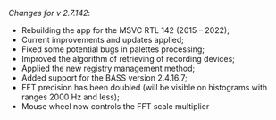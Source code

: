_Changes for v 2.7.142_:
- Rebuilding the app for the MSVC RTL 142 (2015 – 2022);
- Current improvements and updates applied;
- Fixed some potential bugs in palettes processing;
- Improved the algorithm of retrieving of recording devices;
- Applied the new registry management method;
- Added support for the BASS version 2.4.16.7;
- FFT precision has been doubled (will be visible on histograms with ranges 2000 Hz and less);
- Mouse wheel now controls the FFT scale multiplier
